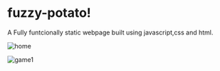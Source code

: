 # fuzzy-potato!

A Fully funtcionally static webpage built using javascript,css and html.

![home](https://user-images.githubusercontent.com/76782291/186958511-c1905ef7-423d-4356-95f4-e52ccdf19784.png)

![game1](https://user-images.githubusercontent.com/76782291/186958836-d2e2b5af-5b45-4694-b3b2-be84da487566.png)
